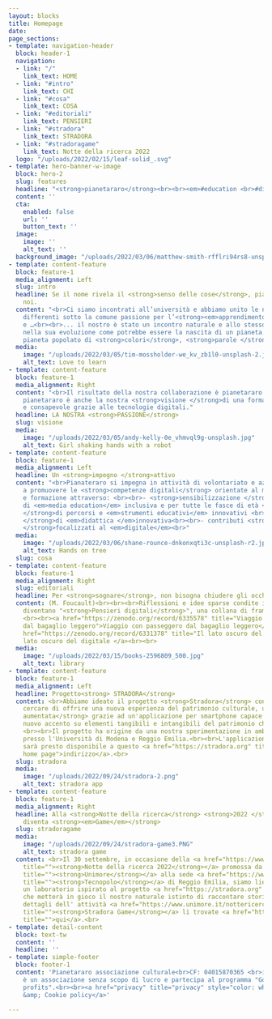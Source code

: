 ```yaml
---
layout: blocks
title: Homepage
date: 
page_sections:
- template: navigation-header
  block: header-1
  navigation:
  - link: "/"
    link_text: HOME
  - link: "#intro"
    link_text: CHI
  - link: "#cosa"
    link_text: COSA
  - link: "#editoriali"
    link_text: PENSIERI
  - link: "#stradora"
    link_text: STRADORA
  - link: "#stradoragame"
    link_text: Notte della ricerca 2022
  logo: "/uploads/2022/02/15/leaf-solid_.svg"
- template: hero-banner-w-image
  block: hero-2
  slug: features
  headline: "<strong>pianetararo</strong><br><br><em>#education <br>#digital #lab</em>"
  content: ''
  cta:
    enabled: false
    url: ''
    button_text: ''
  image:
    image: ''
    alt_text: ''
  background_image: "/uploads/2022/03/06/matthew-smith-rfflri94rs8-unsplash-640.jpg"
- template: content-feature
  block: feature-1
  media_alignment: Left
  slug: intro
  headline: Se il nome rivela il <strong>senso delle cose</strong>, pianetararo siamo
    noi.
  content: "<br>Ci siamo incontrati all’università e abbiamo unito le nostre storie
    differenti sotto la comune passione per l’<strong><em>apprendimento innovativo</em></strong>
    e …<br><br>... il nostro è stato un incontro naturale e allo stesso tempo esplosivo
    nella sua evoluzione come potrebbe essere la nascita di un pianeta. <br><br>Un
    pianeta popolato di <strong>colori</strong>, <strong>parole </strong>e <strong>connessioni</strong>.<br>"
  media:
    image: "/uploads/2022/03/05/tim-mossholder-we_kv_zb1l0-unsplash-2.jpg"
    alt_text: Love to learn
- template: content-feature
  block: feature-1
  media_alignment: Right
  content: "<br>Il risultato della nostra collaborazione è pianetararo.<br><br>Ma
    pianetararo è anche la nostra <strong>visione </strong>di una formazione efficace
    e consapevole grazie alle tecnologie digitali."
  headline: LA NOSTRA <strong>PASSIONE</strong>
  slug: visione
  media:
    image: "/uploads/2022/03/05/andy-kelly-0e_vhmvql9g-unsplash.jpg"
    alt_text: Girl shaking hands with a robot
- template: content-feature
  block: feature-1
  media_alignment: Left
  headline: Un <strong>impegno </strong>attivo
  content: "<br>Pianateraro si impegna in attività di volontariato e azioni volte
    a promuovere le <strong>competenze digitali</strong> orientate al mondo dell'educazione
    e formazione attraverso: <br><br>- <strong>sensibilizzazione </strong>su tematiche
    di <em>media education</em> inclusiva e per tutte le fasce di età <br><br>- <strong>progettazione
    </strong>di percorsi e <em>strumenti educativi</em> innovativi <br><br>- <strong>laboratori
    </strong>di <em>didattica </em>innovativa<br><br>- contributi <strong>editoriali
    </strong>focalizzati al <em>digitale</em><br>"
  media:
    image: "/uploads/2022/03/06/shane-rounce-dnkonxqti3c-unsplash-r2.jpg"
    alt_text: Hands on tree
  slug: cosa
- template: content-feature
  block: feature-1
  media_alignment: Right
  slug: editoriali
  headline: Per <strong>sognare</strong>, non bisogna chiudere gli occhi, basta <strong>leggere</strong>
  content: (M. Foucault)<br><br><br>Riflessioni e idee sparse condite in salsa digitale
    diventano "<strong>Pensieri digitali</strong>", una collana di frammenti da <em>leggere</em>.
    <br><br><a href="https://zenodo.org/record/6335578" title="Viaggio con passeggero
    dal bagaglio leggero">Viaggio con passeggero dal bagaglio leggero</a><br><br><a
    href="https://zenodo.org/record/6331378" title="Il lato oscuro del digitale">Il
    lato oscuro del digitale </a><br><br>
  media:
    image: "/uploads/2022/03/15/books-2596809_500.jpg"
    alt_text: library
- template: content-feature
  block: feature-1
  media_alignment: Left
  headline: Progetto<strong> STRADORA</strong>
  content: <br>Abbiamo ideato il progetto <strong>Stradora</strong> con lo scopo di
    cercare di offrire una nuova esperienza del patrimonio culturale, un <strong>esperienza
    aumentata</strong> grazie ad un'applicazione per smartphone capace di porre un
    nuovo accento su elementi tangibili e intangibili del patrimonio che ci circonda.
    <br><br>Il progetto ha origine da una nostra sperimentazione in ambito accademico
    presso l'Università di Modena e Reggio Emilia.<br><br>L'applicazione Stradora
    sarà presto disponibile a questo <a href="https://stradora.org" title="Stradora
    home page">indirizzo</a>.<br>
  slug: stradora
  media:
    image: "/uploads/2022/09/24/stradora-2.png"
    alt_text: stradora app
- template: content-feature
  block: feature-1
  media_alignment: Right
  headline: Alla <strong>Notte della ricerca</strong> <strong>2022 </strong>Stradora
    diventa <strong><em>Game</em></strong>
  slug: stradoragame
  media:
    image: "/uploads/2022/09/24/stradora-game3.PNG"
    alt_text: stradora game
  content: <br>Il 30 settembre, in occasione della <a href="https://www.nottedeiricercatori.it/"
    title=""><strong>Notte della ricerca 2022</strong></a> promossa da <a href="https://www.focus.unimore.it/la-notte-europea-della-ricerca-laboratori-esperimenti-visite-guidate/"
    title=""><strong>Unimore</strong></a> alla sede <a href="https://www.unimore.it/nottericerca2022/re01.html"
    title=""><strong>Tecnopolo</strong></a> di Reggio Emilia, siamo lieti di presentare
    un laboratorio ispirato al progetto <a href="https://stradora.org" title="">Stradora</a>
    che metterà in gioco il nostro naturale istinto di raccontare storie.<br><br>I
    dettagli dell' attività <a href="https://www.unimore.it/nottericerca2022/evento.html?e=74"
    title=""><strong>Stradora Game</strong></a> li trovate <a href="https://www.unimore.it/nottericerca2022/evento.html?e=74"
    title="">qui</a>.<br>
- template: detail-content
  block: text-tw
  content: ''
  headline: ''
- template: simple-footer
  block: footer-1
  content: 'Pianetararo associazione culturale<br>CF: 04015870365 <br>info@pianetararo.org<br>Pianetararo
    è un associazione senza scopo di lucro e partecipa al programma "Google for Non
    profits".<br><br><a href="privacy" title="privacy" style="color: white">Privacy
    &amp; Cookie policy</a>'

---
```

